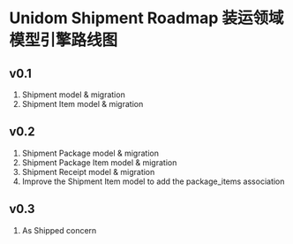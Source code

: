 # Unidom Shipment Roadmap 装运领域模型引擎路线图

## v0.1
1. Shipment model & migration
2. Shipment Item model & migration

## v0.2
1. Shipment Package model & migration
2. Shipment Package Item model & migration
3. Shipment Receipt model & migration
4. Improve the Shipment Item model to add the package_items association

## v0.3
1. As Shipped concern
